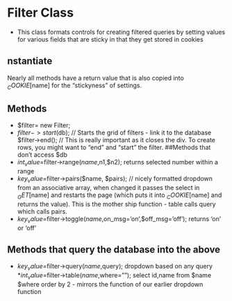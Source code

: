 # Filter Class
* This class formats controls for creating filtered queries by setting values for various fields that are sticky in that they get stored in cookies
## nstantiate
Nearly all methods have a return value that is also copied into $_COOKIE[$name] for the “stickyness” of settings.
## Methods

* $filter= new Filter;
* $filter->start($db); // Starts the grid of filters - link it to the database $filter->end(); // This is really important as it closes the div. To create rows, you might want to “end” and “start” the filter.
##Methods that don’t access $db
* $int_value=$filter->range($name,$n1,$n2); returns selected number within a range
* $key_value=$filter->pairs($name, $pairs); // nicely formatted dropdown from an associative array, when changed it passes the select in $_GET[$name] and restarts the page (which puts it into $_COOKIE[$name] and returns the value). This is the mother ship function - table calls query which calls pairs.
* $key_value=$filter->toggle($name,$on_msg=’on’,$off_msg=’off’); returns ‘on’ or ‘off’
## Methods that query the database into the above
* $key_value=$filter->query($name,$query); dropdown based on any query
*$int_value=$filter->table($name,$where=””); select id,name from $name $where order by 2 - mirrors the function of our earlier dropdown function
